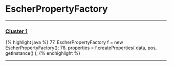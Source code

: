 # EscherPropertyFactory

***

### [Cluster 1](./1)
{% highlight java %}
77. EscherPropertyFactory f = new EscherPropertyFactory();
78. properties = f.createProperties( data, pos, getInstance() );
{% endhighlight %}

***

